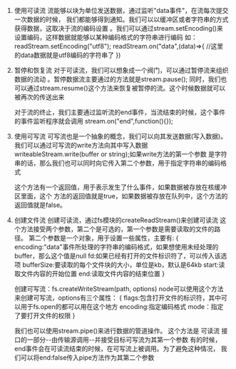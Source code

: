 1. 使用可读流
    流能够以块为单位发送数据，通过监听"data事件"，在流每次提交一次数据的时候，
    我们都能够得到通知。我们可以以缓冲区或者字符串的方式获得数据，这取决于流的编码设置
    。我们可以通过stream.setEncoding()来设置编码，这样数据就能够以某种编码格式的字符串进行编码
    如：
        readStream.setEncoding("utf8");
        readStream.on("data",(data)=>{
            //这里的data数据就是utf8编码的字符串了
        })

2. 暂停和恢复流
    对于可读流，我们可以想象成一个阀门，可以通过暂停流来组织数据的流动
    。暂停数据流主要通过的方法就是stream.pause();
    同时，我们也可以通过stream.resume()这个方法来恢复被暂停的流。这个时候数据就可以被再次的传送出来

    对于流的终止，我们主要通过监听流的end事件，当流结束的时候，这个事件的事件监听程序就会调用
    stream.on("end",function(){});

3. 使用可写流
    可写流也是一个抽象的概念，我们可以向其发送数据(写入数据)。
    我们可以通过可写流的write方法向其中写入数据
    writeableStream.write(buffer or string);如果write方法的第一个参数
    是字符串的话，那么我们也可以同时向它传入第二个参数，用于指定字符串的编码格式

    这个方法有一个返回值，用于表示发生了什么事件，如果数据被存放在核缓冲区里面，这个
    方法的返回值就是true，如果数据被存放在队列中，这个方法的返回值就是false。

4. 创建文件流
    创建可读流，通过fs模块的createReadStream()来创建可读流
    这个方法接受两个参数，第二个是可选的，第一个参数是需要读取的文件的路径。
    第二个参数是一个对象，用于设置一些属性，主要有:
    {
        encoding:"data"事件所处理的字符串的编码格式，如果想使用未经处理的
            buffer，那么这个值是null
        fd:如果已经有打开的文件标识符了，可以传入该选项
        bufferSize:要读取的每个文件块的大小，单位是kb，默认是64kb
        start:读取文件内容的开始位置
        end:读取文件内容的结束位置
    }

    创建可写流：fs.createWriteStream(path, options)
        node可以使用这个方法来创建可写流，options有三个属性：
        {
            flags:包含打开文件的标识符，其中可以用于fs.open的都可以用在这个地方
            encoding:指定编码格式
            mode：指定了要打开文件的权限
        }

    
    我们也可以使用stream.pipe()来进行数据的管道操作。
    这个方法是  可读流  接口的一部分--由传输源调用--并接受目标可写流为其第一个参数
    有的时候，end事件会在可读流结束的时候，在可写流上被调用。为了避免这种情况，
    我们可以将end:false传入pipe方法作为其第二个参数